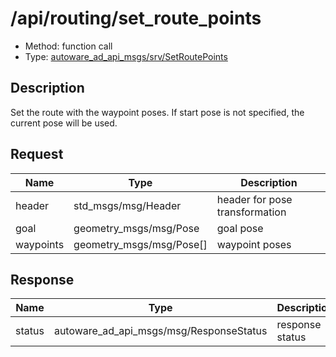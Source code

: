 # /api/routing/set_route_points

- Method: function call
- Type: [autoware_ad_api_msgs/srv/SetRoutePoints](../../../types/autoware_ad_api_msgs/srv/set_route_points.md)

## Description

Set the route with the waypoint poses. If start pose is not specified, the current pose will be used.

## Request

| Name      | Type                     | Description                    |
| --------- | ------------------------ | ------------------------------ |
| header    | std_msgs/msg/Header      | header for pose transformation |
| goal      | geometry_msgs/msg/Pose   | goal pose                      |
| waypoints | geometry_msgs/msg/Pose[] | waypoint poses                 |

## Response

| Name   | Type                                    | Description     |
| ------ | --------------------------------------- | --------------- |
| status | autoware_ad_api_msgs/msg/ResponseStatus | response status |
